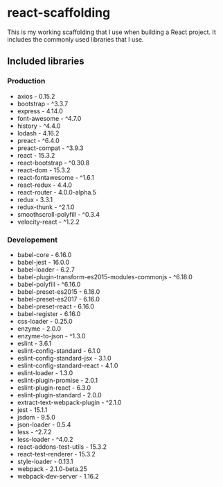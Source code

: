 # react-scaffolding

This is my working scaffolding that I use when building a React project.  It includes the commonly used libraries that I use.

## Included libraries

### Production
* axios -  0.15.2
* bootstrap -  ^3.3.7
* express -  4.14.0
* font-awesome -  ^4.7.0
* history -  ^4.4.0
* lodash -  4.16.2
* preact -  ^6.4.0
* preact-compat -  ^3.9.3
* react -  15.3.2
* react-bootstrap -  ^0.30.8
* react-dom -  15.3.2
* react-fontawesome -  ^1.6.1
* react-redux -  4.4.0
* react-router -  4.0.0-alpha.5
* redux -  3.3.1
* redux-thunk -  ^2.1.0
* smoothscroll-polyfill -  ^0.3.4
* velocity-react -  ^1.2.2

### Developement
* babel-core -  6.16.0
* babel-jest -  16.0.0
* babel-loader -  6.2.7
* babel-plugin-transform-es2015-modules-commonjs -  ^6.18.0
* babel-polyfill -  ^6.16.0
* babel-preset-es2015 -  6.18.0
* babel-preset-es2017 -  6.16.0
* babel-preset-react -  6.16.0
* babel-register -  6.16.0
* css-loader -  0.25.0
* enzyme -  2.0.0
* enzyme-to-json -  ^1.3.0
* eslint -  3.6.1
* eslint-config-standard -  6.1.0
* eslint-config-standard-jsx -  3.1.0
* eslint-config-standard-react -  4.1.0
* eslint-loader -  1.3.0
* eslint-plugin-promise -  2.0.1
* eslint-plugin-react -  6.3.0
* eslint-plugin-standard -  2.0.0
* extract-text-webpack-plugin -  ^2.1.0
* jest -  15.1.1
* jsdom -  9.5.0
* json-loader -  0.5.4
* less -  ^2.7.2
* less-loader -  ^4.0.2
* react-addons-test-utils -  15.3.2
* react-test-renderer -  15.3.2
* style-loader -  0.13.1
* webpack -  2.1.0-beta.25
* webpack-dev-server -  1.16.2

